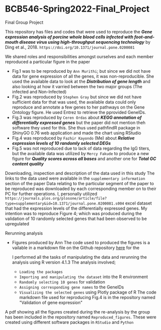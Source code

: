 # BCB546-Spring2022-Final_Project
Final Group Project

This repository has files and codes that were used to reproduce the ***Gene expression analysis of porcine whole blood cells infected with foot-and-mouth disease virus using high-throughput sequencing technology*** by Ding et al., 2018. `https://doi.org/10.1371/journal.pone.0200081`

We shared roles and responsibilities amongst ourselves and each member reproduced a particular figure in the paper
- Fig.1 was to be reproduced by `Ann Murithi`; but since we did not have data for gene expression of all the genes, it was non-reproducible. She used the available data to look at the ***Distribution of gene length*** and also looking at how it varried between the two major groups (The infected and Non-Infected)
- Fig.2 was reproduced by `Stephen Gray` but since we did not have sufficient data for that was used, the available data could only reproduce and annotate a few genes to her pathways on the Gene Ontology figure. He used Entrez to retrieve the pprovided GeneIDs.
- Fig.3 was reproduced by `Ceren Ordas` about ***KEGG annotation of differentially expressed genes*** but the paper did not mention theh software they used for this. She thus used pathfindR package in ShinyGO 0.76 web application and made the chart using RStudio
- Fig.4 was reproduced by `Fazhir Kayondo` (Me) about ***Relative expression levels of 10 randomly selected DEGs***
- Fig.5 was not reproduced due to lack of data regarding the IgG titers, but the available data was utilized by `Mercy Fakude` to produce a new figure for ***Quality scores across all bases*** and another one for ***Total GC content quality***

Downloading, inspection and description of the data used in this study
  The links to the data used were available in the `supplementary information` section of the paper
  Data relating to the particular segment of the paper to be reproduced was downloaded by each corresponding member on to their PC for further operations.
  I, personally utilized `https://journals.plos.org/plosone/article/file?type=supplementary&id=10.1371/journal.pone.0200081.s004` excel dataset that had the expression levels of the differentially expressed genes.
  My intention was to reproduce Figure 4; which was produced during the validation of 10 randomly selected genes that had been observed to be upregulated
  
 Rerunning analysis
- Figures produced by Ann
    The code used to produced the figures is a vailable in a markdown file on the Github repository [here](https://journals.plos.org/plosone/article/file?type=supplementary&id=10.1371/journal.pone.0200081.s004) for the 
    
  I performed all the tasks of manipulating the data and rerunning the analysis using R version 4.1.3
  The analysis involved; 
  - `Loading the packages`
  - `Importing and manipulating the dataset` into the R environment
  - `Randomly selecting 10 genes` for validation
  - `Assigning corresponding gene names` to the GeneIDs
  - `Visualizing the selected genes` using Plotly package of R 
  The code markdown file used for reproducing Fig.4 is in the repository named "Validation of gene expression"
  
A pdf showing all the figures created during the re-analysis by the group has been included in the repository named `Reproduced_figures`. These were created using different software packages in `RStudio` and `Python`
